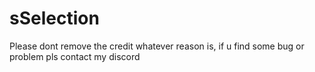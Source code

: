 # sSelection
Please dont remove the credit whatever reason is,
if u find some bug or problem pls contact my discord 
